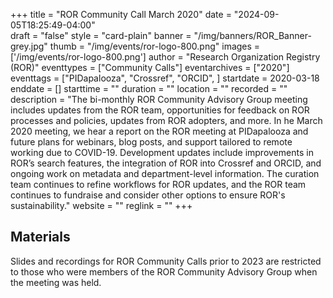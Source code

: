 +++
title = "ROR Community Call March 2020" 
date = "2024-09-05T18:25:49-04:00"  
draft = "false" 
style = "card-plain" 
banner = "/img/banners/ROR_Banner-grey.jpg" 
thumb = "/img/events/ror-logo-800.png" 
images = ['/img/events/ror-logo-800.png']
author = "Research Organization Registry (ROR)" 
eventtypes = ["Community Calls"]
eventarchives = ["2020"]
eventtags = ["PIDapalooza", "Crossref", "ORCID", ]
startdate = 2020-03-18
enddate = []
starttime = ""
duration = ""
location = ""
recorded = ""
description = "The bi-monthly ROR Community Advisory Group meeting includes updates from the ROR team, opportunities for feedback on ROR processes and policies, updates from ROR adopters, and more. In he March 2020 meeting, we hear a report on the ROR meeting at PIDapalooza and future plans for webinars, blog posts, and support tailored to remote working due to COVID-19. Development updates include improvements in ROR’s search features, the integration of ROR into Crossref and ORCID, and ongoing work on metadata and department-level information. The curation team continues to refine workflows for ROR updates, and the ROR team continues to fundraise and consider other options to ensure ROR's sustainability."
website = ""
reglink = ""
+++

## Materials 

Slides and recordings for ROR Community Calls prior to 2023 are restricted to those who were members of the ROR Community Advisory Group when the meeting was held. 